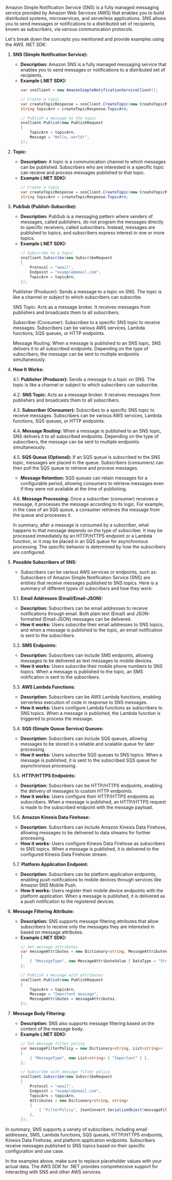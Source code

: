 Amazon Simple Notification Service (SNS) is a fully managed messaging service provided by Amazon Web Services (AWS) that enables you to build distributed systems, microservices, and serverless applications. SNS allows you to send messages or notifications to a distributed set of recipients, known as subscribers, via various communication protocols.

Let's break down the concepts you mentioned and provide examples using the AWS .NET SDK:

1. **SNS (Simple Notification Service):**
   - **Description:** Amazon SNS is a fully managed messaging service that enables you to send messages or notifications to a distributed set of recipients.
   - **Example (.NET SDK):**
     ```csharp
     var snsClient = new AmazonSimpleNotificationServiceClient();

     // Create a topic
     var createTopicResponse = snsClient.CreateTopic(new CreateTopicRequest { Name = "MyTopic" });
     string topicArn = createTopicResponse.TopicArn;

     // Publish a message to the topic
     snsClient.Publish(new PublishRequest
     {
         TopicArn = topicArn,
         Message = "Hello, world!",
     });
     ```
2. **Topic:**
   - **Description:** A topic is a communication channel to which messages can be published. Subscribers who are interested in a specific topic can receive and process messages published to that topic.
   - **Example (.NET SDK):**
     ```csharp
     // Create a topic
     var createTopicResponse = snsClient.CreateTopic(new CreateTopicRequest { Name = "MyTopic" });
     string topicArn = createTopicResponse.TopicArn;
     ```
     
3. **PubSub (Publish-Subscribe):**
   - **Description:** PubSub is a messaging pattern where senders of messages, called publishers, do not program the messages directly to specific receivers, called subscribers. Instead, messages are published to topics, and subscribers express interest in one or more topics.
   - **Example (.NET SDK):**
     ```csharp
     // Subscribe to a topic
     snsClient.Subscribe(new SubscribeRequest
     {
         Protocol = "email",
         Endpoint = "example@email.com",
         TopicArn = topicArn,
     });
     ```
   Publisher (Producer): Sends a message to a topic on SNS. The topic is like a channel or subject to which subscribers can subscribe.
   
   SNS Topic: Acts as a message broker. It receives messages from publishers and broadcasts them to all subscribers.
   
   Subscriber (Consumer): Subscribes to a specific SNS topic to receive messages. Subscribers can be various AWS services, Lambda functions, SQS queues, or HTTP endpoints.
   
   Message Routing: When a message is published to an SNS topic, SNS delivers it to all subscribed endpoints. Depending on the type of subscribers, the message can be sent to multiple endpoints simultaneously.

4. **How It Works:**

   4.1. **Publisher (Producer):** Sends a message to a topic on SNS. The topic is like a channel or subject to which subscribers can subscribe.
   
   4.2. **SNS Topic:** Acts as a message broker. It receives messages from publishers and broadcasts them to all subscribers.
   
   4.3. **Subscriber (Consumer):** Subscribes to a specific SNS topic to receive messages. Subscribers can be various AWS services, Lambda functions, SQS queues, or HTTP endpoints.
   
   4.4. **Message Routing:** When a message is published to an SNS topic, SNS delivers it to all subscribed endpoints. Depending on the type of subscribers, the message can be sent to multiple endpoints simultaneously.
   
   4.5. **SQS Queue (Optional):** If an SQS queue is subscribed to the SNS topic, messages are placed in the queue. Subscribers (consumers) can then poll the SQS queue to retrieve and process messages.
   
      - **Message Retention:** SQS queues can retain messages for a configurable period, allowing consumers to retrieve messages even if they were not available at the time of publishing.
   
   4.6. **Message Processing:** Once a subscriber (consumer) receives a message, it processes the message according to its logic. For example, in the case of an SQS queue, a consumer retrieves the message from the queue and processes it.

   In summary, after a message is consumed by a subscriber, what happens to that message depends on the type of subscriber. It may be processed immediately by an HTTP/HTTPS endpoint or a Lambda function, or it may be placed in an SQS queue for asynchronous processing. The specific behavior is determined by how the subscribers are configured.

5. **Possible Subscribers of SNS:**
   - Subscribers can be various AWS services or endpoints, such as:
   Subscribers of Amazon Simple Notification Service (SNS) are entities that receive messages published to SNS topics. Here is a summary of different types of subscribers and how they work:

   5.1. **Email Addresses (Email/Email-JSON):**
      - **Description:** Subscribers can be email addresses to receive notifications through email. Both plain text (Email) and JSON-formatted (Email-JSON) messages can be delivered.
      - **How it works:** Users subscribe their email addresses to SNS topics, and when a message is published to the topic, an email notification is sent to the subscribers.
   
   5.2. **SMS Endpoints:**
      - **Description:** Subscribers can include SMS endpoints, allowing messages to be delivered as text messages to mobile devices.
      - **How it works:** Users subscribe their mobile phone numbers to SNS topics. When a message is published to the topic, an SMS notification is sent to the subscribers.
   
   5.3. **AWS Lambda Functions:**
      - **Description:** Subscribers can be AWS Lambda functions, enabling serverless execution of code in response to SNS messages.
      - **How it works:** Users configure Lambda functions as subscribers to SNS topics. When a message is published, the Lambda function is triggered to process the message.
   
   5.4. **SQS (Simple Queue Service) Queues:**
      - **Description:** Subscribers can include SQS queues, allowing messages to be stored in a reliable and scalable queue for later processing.
      - **How it works:** Users subscribe SQS queues to SNS topics. When a message is published, it is sent to the subscribed SQS queue for asynchronous processing.
   
   5.5. **HTTP/HTTPS Endpoints:**
      - **Description:** Subscribers can be HTTP/HTTPS endpoints, enabling the delivery of messages to custom HTTP endpoints.
      - **How it works:** Users configure their HTTP/HTTPS endpoints as subscribers. When a message is published, an HTTP/HTTPS request is made to the subscribed endpoint with the message payload.
   
   5.6. **Amazon Kinesis Data Firehose:**
      - **Description:** Subscribers can include Amazon Kinesis Data Firehose, allowing messages to be delivered to data streams for further processing.
      - **How it works:** Users configure Kinesis Data Firehose as subscribers to SNS topics. When a message is published, it is delivered to the configured Kinesis Data Firehose stream.
   
   5.7. **Platform Application Endpoint:**
      - **Description:** Subscribers can be platform application endpoints, enabling push notifications to mobile devices through services like Amazon SNS Mobile Push.
      - **How it works:** Users register their mobile device endpoints with the platform application. When a message is published, it is delivered as a push notification to the registered devices.
   
6. **Message Filtering Attribute:**
      - **Description:** SNS supports message filtering attributes that allow subscribers to receive only the messages they are interested in based on message attributes.
      - **Example (.NET SDK):**
        ```csharp
        // Set message attributes
        var messageAttributes = new Dictionary<string, MessageAttributeValue>
        {
            { "MessageType", new MessageAttributeValue { DataType = "String", StringValue = "Important" } },
        };
   
        // Publish a message with attributes
        snsClient.Publish(new PublishRequest
        {
            TopicArn = topicArn,
            Message = "Important message",
            MessageAttributes = messageAttributes,
        });
        ```
   
7. **Message Body Filtering:**
      - **Description:** SNS also supports message filtering based on the content of the message body.
      - **Example (.NET SDK):**
        ```csharp
        // Set message filter policy
        var messageFilterPolicy = new Dictionary<string, List<string>>
        {
            { "MessageType", new List<string> { "Important" } },
        };
   
        // Subscribe with message filter policy
        snsClient.Subscribe(new SubscribeRequest
        {
            Protocol = "email",
            Endpoint = "example@email.com",
            TopicArn = topicArn,
            Attributes = new Dictionary<string, string>
            {
                { "FilterPolicy", JsonConvert.SerializeObject(messageFilterPolicy) },
            },
        });
        ```

In summary, SNS supports a variety of subscribers, including email addresses, SMS, Lambda functions, SQS queues, HTTP/HTTPS endpoints, Kinesis Data Firehose, and platform application endpoints. Subscribers receive messages published to SNS topics based on their specific configuration and use case.
   
In the examples above, make sure to replace placeholder values with your actual data. The AWS SDK for .NET provides comprehensive support for interacting with SNS and other AWS services.
